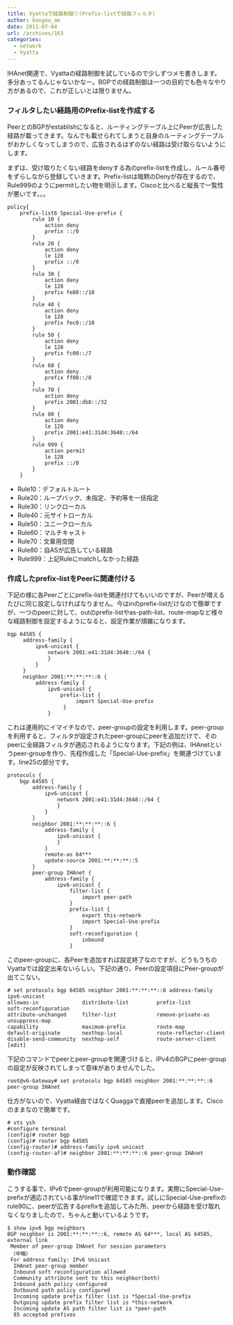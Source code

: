 ```yaml
---
title: Vyattaで経路制御①(Prefix-listで経路フィルタ)
author: kongou_ae
date: 2011-07-04
url: /archives/163
categories:
  - network
  - Vyatta
---
```

IHAnet関連で、Vyattaの経路制御を試しているので少しずつメモ書きします。多分あってるんじゃないかなー。BGPでの経路制御は一つの目的でも色々なやり方があるので、これが正しいとは限りません。

### フィルタしたい経路用のPrefix-listを作成する</p> 

PeerとのBGPがestablishになると、ルーティングテーブル上にPeerが広告した経路が載ってきます。なんでも載せられてしまうと自身のルーティングテーブルがおかしくなってしまうので、広告されるはずのない経路は受け取らないようにします。

まずは、受け取りたくない経路をdenyする為のprefix-listを作成し、ルール番号をずらしながら登録していきます。Prefix-listは暗黙のDenyが存在するので、Rule999のようにpermitしたい物を明示します。Ciscoと比べると縦長で一覧性が悪いです。。。 

<pre><code>policy{
    prefix-list6 Special-Use-prefix {
        rule 10 {
            action deny
            prefix ::/0
        }
        rule 20 {
            action deny
            le 128
            prefix ::/8
        }
        rule 30 {
            action deny
            le 128
            prefix fe80::/10
        }
        rule 40 {
            action deny
            le 128
            prefix fec0::/10
        }
        rule 50 {
            action deny
            le 128
            prefix fc00::/7
        }
        rule 60 {
            action deny
            prefix ff00::/8
        }
        rule 70 {
            action deny
            prefix 2001:db8::/32
        }
        rule 80 {
            action deny
            le 128
            prefix 2001:e41:31d4:3648::/64
        }
        rule 999 {
            action permit
            le 128
            prefix ::/0
        }
    }
</code></pre>

  * Rule10：デフォルトルート
  * Rule20：ループバック、未指定、予約等を一括指定
  * Rule30：リンクローカル
  * Rule40：元サイトローカル
  * Rule50：ユニークローカル
  * Rule60：マルチキャスト
  * Rule70：文章用空間
  * Rule80：自ASが広告している経路
  * Rule999：上記Ruleにmatchしなかった経路
### 作成したprefix-listをPeerに関連付ける

下記の様に各Peerごとにprefix-listを関連付けてもいいのですが、Peerが増えるたびに同じ設定しなければなりません。今はinのprefix-listだけなので簡単ですが、一つのpeerに対して、outのprefix-listやas-path-list、route-mapなど様々な経路制御を設定するようになると、設定作業が煩雑になります。 

<pre><code>bgp 64585 {
     address-family {
         ipv6-unicast {
             network 2001:e41:31d4:3648::/64 {
             }
         }
     }
     neighbor 2001:**:**:**::6 {
         address-family {
             ipv6-unicast {
                 prefix-list {
                      import Special-Use-prefix
                  }
             }
</code></pre>

これは運用的にイマイチなので、peer-groupの設定を利用します。peer-groupを利用すると、フィルタが設定されたpeer-groupにpeerを追加だけで、そのpeerに全経路フィルタが適応されるようになります。下記の例は、IHAnetというpeer-groupを作り、先程作成した「Special-Use-prefix」を関連づけています。line25の部分です。

<pre><code>protocols {
    bgp 64585 {
        address-family {
            ipv6-unicast {
                network 2001:e41:31d4:3648::/64 {
                }
            }
        }
        neighbor 2001:**:**:**::6 {
            address-family {
                ipv6-unicast {
                }
            }
            remote-as 64***
            update-source 2001:**:**:**::5
        }
        peer-group IHAnet {
            address-family {
                ipv6-unicast {
                    filter-list {
                        import peer-path
                    }
                    prefix-list {
                        export this-network
                        import Special-Use-prefix
                    }
                    soft-reconfiguration {
                        inbound
                    }
</code></pre>

このpeer-groupに、各Peerを追加すれば設定終了なのですが、どうもうちのVyattaでは設定出来ないらしい。下記の通り、Peerの設定項目にPeer-groupが出てこない。

<pre><code># set protocols bgp 64585 neighbor 2001:**:**:**::6 address-family ipv6-unicast
allowas-in              distribute-list         prefix-list             soft-reconfiguration
attribute-unchanged     filter-list             remove-private-as       unsuppress-map
capability              maximum-prefix          route-map
default-originate       nexthop-local           route-reflector-client
disable-send-community  nexthop-self            route-server-client
[edit]
</code></pre>

下記のコマンドでpeerとpeer-groupを関連づけると、IPv4のBGPにpeer-groupの設定が反映されてしまって意味がありませんでした。

<pre><code>root@v6-Gateway# set protocols bgp 64585 neighbor 2001:**:**:**::6 peer-group IHAnet
</code></pre>

仕方がないので、Vyatta経由ではなくQuaggaで直接peerを追加します。Ciscoのままなので簡単です。

<pre><code># vts ysh
#configure terminal 
(config)# router bgp 
(config)# router bgp 64585 
(config-router)# address-family ipv6 unicast         
(config-router-af)# neighbor 2001:**:**:**::6 peer-group IHAnet
</code></pre>

### 動作確認

こうする事で、IPv6でpeer-groupが利用可能になります。実際にSpecial-Use-prefixが適応されている事がline11で確認できます。試しにSpecial-Use-prefixのrule90に、peerが広告するprefixを追加してみた所、peerから経路を受け取れなくなりましたので、ちゃんと動いているようです。 

<pre><code>$ show ipv6 bgp neighbors
BGP neighbor is 2001:**:**:**::6, remote AS 64***, local AS 64585, external link
 Member of peer-group IHAnet for session parameters
 （中略）
 For address family: IPv6 Unicast
  IHAnet peer-group member
  Inbound soft reconfiguration allowed
  Community attribute sent to this neighbor(both)
  Inbound path policy configured
  Outbound path policy configured
  Incoming update prefix filter list is *Special-Use-prefix
  Outgoing update prefix filter list is *this-network
  Incoming update AS path filter list is *peer-path
  85 accepted prefixes
</code></pre>